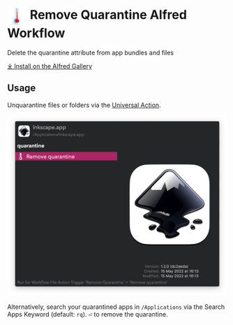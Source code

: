 # <img src='Workflow/icon.png' width='45' align='center' alt='icon'> Remove Quarantine Alfred Workflow

Delete the quarantine attribute from app bundles and files

<a href='https://alfred.app/workflows/vitor/remove-quarantine'>⤓ Install on the Alfred Gallery</a>

## Usage

Unquarantine files or folders via the [Universal Action](https://www.alfredapp.com/help/features/universal-actions/).

![Removing quarantine from Inkscape](Workflow/images/about/ua.png)

Alternatively, search your quarantined apps in `/Applications` via the Search Apps Keyword (default: `rq`). <kbd>⏎</kbd> to remove the quarantine.
